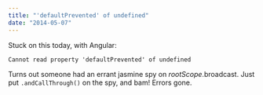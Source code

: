 ```yaml
---
title: "'defaultPrevented' of undefined"
date: "2014-05-07"
---
```


Stuck on this today, with Angular:

`Cannot read property 'defaultPrevented' of undefined`

Turns out someone had an errant jasmine spy on $rootScope.$broadcast. Just put `.andCallThrough()` on the spy, and bam! Errors gone.
